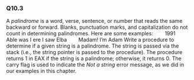 
### Q10.3

A *palindrome* is a word, verse, sentence, or number that reads the same backward or
forward. Blanks, punctuation marks, and capitalization do not count in determining
palindromes. Here are some examples:
&nbsp;&nbsp;&nbsp;&nbsp;&nbsp;&nbsp; 1991
&nbsp;&nbsp;&nbsp;&nbsp;&nbsp;&nbsp; Able was I ere I saw Elba
&nbsp;&nbsp;&nbsp;&nbsp;&nbsp;&nbsp; Madam! I’m Adam
Write a procedure to determine if a given string is a palindrome. The string is passed
via the stack (i.e., the string pointer is passed to the procedure). The procedure returns
1 in EAX if the string is a palindrome; otherwise, it returns 0. The carry flag is used to
indicate the *Not a string* error message, as we did in our examples in this chapter.
